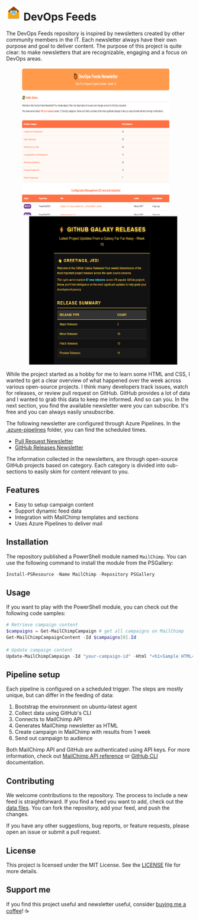 # ![FeedLogo] DevOps Feeds

The DevOps Feeds repository is inspired by newsletters created by other community members in the IT. Each newsletter always have their own purpose and goal to deliver content. The purpose of this project is quite clear: to make newsletters that are recognizable, engaging and a focus on DevOps areas.

<div align="center">
  <img src=".images/image-newsletter.png" alt="Newsletter" width="400" height="400" style="display: inline-block; margin-right: 20px;">
  <img src=".images/image-github-newsletter.png" alt="GitHub-Newsletter" width="400" height="400" style="display: inline-block; margin-left: 20px;">
</div>

While the project started as a hobby for me to learn some HTML and CSS, I wanted to get a clear overview of what happened over the week across various open-source projects. I think many developers track issues, watch for releases, or review pull request on GitHub. GitHub provides a lot of data and I wanted to grab this data to keep me informed. And so can you. In the next section, you find the available newsletter were you can subscribe. It's free and you can always easily unsubscribe.

The following newsletter are configured through Azure Pipelines. In the [.azure-pipelines](.azure-pipelines) folder, you can find the scheduled times.

- [Pull Request Newsletter](http://eepurl.com/i1hSUw)
- [GitHub Releases Newsletter](https://mailchi.mp/cb1284ffa82a/devops-feeds)

The information collected in the newsletters, are through open-source GitHub projects based on category. Each category is divided into sub-sections to easily skim for content relevant to you.

## Features

- Easy to setup campaign content
- Support dynamic feed data
- Integration with MailChimp templates and sections
- Uses Azure Pipelines to deliver mail

## Installation

The repository published a PowerShell module named `MailChimp`. You can use the following command to install the module from the PSGallery:

```powershell
Install-PSResource -Name MailChimp -Repository PSGallery
```

## Usage

If you want to play with the PowerShell module, you can check out the following code samples:

```powershell
# Retrieve campaign content
$campaigns = Get-MailChimpCampaign # get all campaigns on MailChimp
Get-MailChimpCampaignContent -Id $campaigns[0].Id

# Update campaign content
Update-MailChimpCampaign -Id "your-campaign-id" -Html "<h1>Sample HTML</h1>"
```

## Pipeline setup

Each pipeline is configured on a scheduled trigger. The steps are mostly unique, but can differ in the feeding of data:

1. Bootstrap the environment on ubuntu-latest agent
2. Collect data using GitHub's CLI
3. Connects to MailChimp API
4. Generates MailChimp newsletter as HTML
5. Create campaign in MailChimp with results from 1 week
6. Send out campaign to audience

Both MailChimp API and GitHub are authenticated using API keys. For more information, check out [MailChimp API reference](https://mailchimp.com/developer/marketing/) or [GitHub CLI](https://cli.github.com/manual/gh_auth_login) documentation.

## Contributing

We welcome contributions to the repository. The process to include a new feed is straightforward. If you find a feed you want to add, check out the [data files](./res/data/). You can fork the repository, add your feed, and push the changes.

If you have any other suggestions, bug reports, or feature requests, please open an issue or submit a pull request.

## License

This project is licensed under the MIT License. See the [LICENSE](LICENSE) file for more details.

## Support me

If you find this project useful and newsletter useful, consider [buying me a coffee](https://buymeacoffee.com/gijsreijnt)! :coffee:

<!-- References -->
[FeedLogo]: .images/newsletter-40.png
[Newsletter]: .images/image-newsletter.png
[BuyMeACoffee]: .images/buy-me-a-coffee.png

